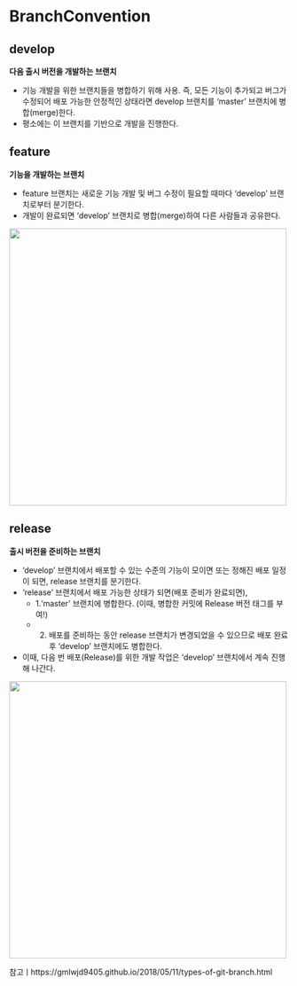 # BranchConvention


## develop
**다음 출시 버전을 개발하는 브랜치**
- 기능 개발을 위한 브랜치들을 병합하기 위해 사용. 즉, 모든 기능이 추가되고 버그가 수정되어 배포 가능한 안정적인 상태라면 develop 브랜치를 ‘master’ 브랜치에 병합(merge)한다. 
- 평소에는 이 브랜치를 기반으로 개발을 진행한다.

## feature
**기능을 개발하는 브랜치**
- feature 브랜치는 새로운 기능 개발 및 버그 수정이 필요할 때마다 ‘develop’ 브랜치로부터 분기한다. 
- 개발이 완료되면 ‘develop’ 브랜치로 병합(merge)하여 다른 사람들과 공유한다.
<img src ="https://user-images.githubusercontent.com/69136340/112574837-7bb68400-8e32-11eb-9845-2569d38f0524.png" width="500">


## release
**출시 버전을 준비하는 브랜치**
- ‘develop’ 브랜치에서 배포할 수 있는 수준의 기능이 모이면 또는 정해진 배포 일정이 되면, release 브랜치를 분기한다.
- ‘release’ 브랜치에서 배포 가능한 상태가 되면(배포 준비가 완료되면),
  - 1.‘master’ 브랜치에 병합한다. (이때, 병합한 커밋에 Release 버전 태그를 부여!)
  - 2. 배포를 준비하는 동안 release 브랜치가 변경되었을 수 있으므로 배포 완료 후 ‘develop’ 브랜치에도 병합한다.
- 이때, 다음 번 배포(Release)를 위한 개발 작업은 ‘develop’ 브랜치에서 계속 진행해 나간다.
<img src ="https://user-images.githubusercontent.com/69136340/112574867-8b35cd00-8e32-11eb-9b7d-d8f6f23d0e96.png" width="500">

참고ㅣhttps://gmlwjd9405.github.io/2018/05/11/types-of-git-branch.html
